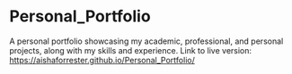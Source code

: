 # Personal_Portfolio

A personal portfolio showcasing my academic, professional, and personal projects, along with my skills and experience. 
Link to live version: https://aishaforrester.github.io/Personal_Portfolio/

